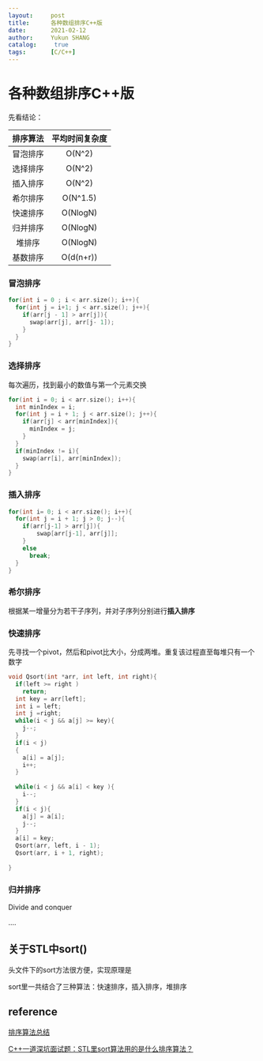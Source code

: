 ```yaml
---
layout:     post
title:      各种数组排序C++版
date:       2021-02-12
author:     Yukun SHANG
catalog: 	 true
tags:       [C/C++]
---
```


# 各种数组排序C++版

先看结论：

| 排序算法 | 平均时间复杂度 |
| :------: | :------------: |
| 冒泡排序 |     O(N^2)     |
| 选择排序 |     O(N^2)     |
| 插入排序 |     O(N^2)     |
| 希尔排序 |    O(N^1.5)    |
| 快速排序 |    O(NlogN)    |
| 归并排序 |    O(NlogN)    |
|  堆排序  |    O(NlogN)    |
| 基数排序 |   O(d(n+r))    |

### 冒泡排序

```C++
for(int i = 0 ; i < arr.size(); i++){
  for(int j = i+1; j < arr.size(); j++){
    if(arr[j - 1] > arr[j]){
      swap(arr[j], arr[j- 1]);
    }
  }
}
```





### 选择排序

每次遍历，找到最小的数值与第一个元素交换

```c++
for(int i = 0; i < arr.size(); i++){
  int minIndex = i;
  for(int j = i + 1; j < arr.size(); j++){
    if(arr[j] < arr[minIndex]){
      minIndex = j;
    }
  }
  if(minIndex != i){
    swap(arr[i], arr[minIndex]);
  }
}
```



### 插入排序

```c++
for(int i= 0; i < arr.size(); i++){
  for(int j = i + 1; j > 0; j--){
    if(arr[j-1] > arr[j]){
     	swap[arr[j-1], arr[j]];
    }
    else
      break;
  }
}
```



### 希尔排序

根据某一增量分为若干子序列，并对子序列分别进行**插入排序**





### 快速排序

先寻找一个pivot，然后和pivot比大小，分成两堆。重复该过程直至每堆只有一个数字

```c++
void Qsort(int *arr, int left, int right){
  if(left >= right )
    return;
  int key = arr[left];
  int i = left;
  int j =right;
  while(i < j && a[j] >= key){
    j--;
  }
  if(i < j)
  {
    a[i] = a[j];
    i++;
  }
  
  while(i < j && a[i] < key ){
    i--;
  }
  if(i < j){
    a[j] = a[i];
    j--;
  }
  a[i] = key;
  Qsort(arr, left, i - 1);
  Qsort(arr, i + 1, right);
  
}
```



### 归并排序

Divide and conquer 

....







## 关于STL中sort()

头文件<algorithm>下的sort方法很方便，实现原理是

sort里一共结合了三种算法：快速排序，插入排序，堆排序



## reference

[排序算法总结](https://www.runoob.com/w3cnote/sort-algorithm-summary.html)

[C++一道深坑面试题：STL里sort算法用的是什么排序算法？](https://zhuanlan.zhihu.com/p/36274119)

